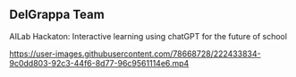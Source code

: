 ## DelGrappa Team
AILab Hackaton: Interactive learning using chatGPT for the future of school

https://user-images.githubusercontent.com/78668728/222433834-9c0dd803-92c3-44f6-8d77-96c9561114e6.mp4


